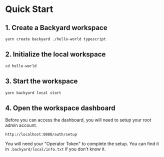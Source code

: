 # Quick Start


## 1. Create a Backyard workspace
```
yarn create backyard ./hello-world typescript
```

## 2. Initialize the local workspace
```
cd hello-world
```

## 3. Start the workspace
```
yarn backyard local start
```

## 4. Open the workspace dashboard
Before you can access the dashboard, you will need to setup your root admin account.

```
http://localhost:8080/auth/setup
```

You will need your "Operator Token" to complete the setup. You can find it in `.backyard/local/info.txt` if you don't know it.
